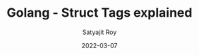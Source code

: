 ---
layout: post
title:  Golang - Struct Tags explained
author: Satyajit Roy
date: 2022-03-07
image: '/assets/uploads/01-struct-tags.png'
redirect_to: 'https://towardsdev.com/golang-struct-tags-explained-ccb589dcbb98/'
toc: true
---